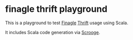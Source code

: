 finagle thrift playground
=========================

This is a playground to test [Finagle](https://twitter.github.io/finagle/) [Thrift](https://thrift.apache.org/) usage using Scala.

It includes Scala code generation via [Scrooge](http://twitter.github.io/scrooge/).
